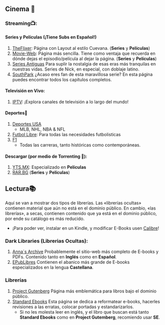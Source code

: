 ## Cinema 🍿

### Streaming📺:

#### Series y Películas (¡Tiene Subs en Español!)
1. [TheFlixer](https://theflixer.tv/home): Página con Layout al estilo Cuevana. (**Series** y **Películas**)
2. [Movie-Web](https://movie-web.app/search/movie): Página más sencilla. Tiene como ventaja que recuerda en dónde dejas el episodio/película al dejar la página. (**Series** y **Películas**)
3. [Series Antiguas](https://seriesantiguas.com/) Para suplir la nostalgia de esas eras más tranquilas en nuestras vidas. Series de Nick, en especial, con doblaje latino.
4. [SouthPark](https://www.southpark.lat) ¿Acaso eres fan de esta maravillosa serie? En esta página puedes encontrar todos los capítulos completos.

#### Televisión en Vivo:
1. [IPTV](https://dev-iptv.web.app/#US): ¡Explora canales de televisión a lo largo del mundo!

#### Deportes🏅

1. [Deportes USA](https://fullmatchtv.com/#)
    - MLB, NHL, NBA & NFL
2. [Futbol Libre](https://futbollibre.lol/): Para todas las necesidades futbolisticas
1. [F1](https://f1fullraces.com/) 
    - Todas las carreras, tanto históricas como contemporáneas.

#### Descargar (por medio de Torrenting 🧲):

1. [YTS.MX](https://yts.mx/): Especializado en **Películas**
2. [RAR.BG](https://rarbg.to/torrents.php?category[]=54) (**Series** y **Películas**)

## Lectura📚

Aquí se van a mostrar dos tipos de librerías. Las «librerías ocultas» contienen material que aún no está en el dominio público. En cambio, «las librerías», a secas, contienen contenido que ya está en el dominio público, por ende su catálogo es más reducido.

- ¡Para poder ver, instalar en un Kindle, y modificar E-Books usen [Calibre](Software.md)!

### Dark Libraries (Librerias Ocultas):
1. [Anna´s Archive](https://annas-archive.org/) Probablemente el sitio-web más completo de E-books y PDFs. Contenido tanto en **Inglés** como en **Español**.
2. [EPubLibres](https://www.epublibre.org/inicio/index) Contienen el abanico más grande de E-books especializados en la lengua **Castellana**.

### Librerías 
1. [Project Gutenberg](https://www.gutenberg.org/) Página más emblemática para libros bajo el dominio público.
2. [Standard Ebooks](https://standardebooks.org/) Esta página se dedica a reformatear e-books, hacerles revisiones a las erratas, colocar portadas y estandarizarlos. 
    - Si no les molesta leer en inglés, y el libro que buscan está tanto **Standard Ebooks** como en **Project Gutemberg**, recomiendo usar **SE**.





